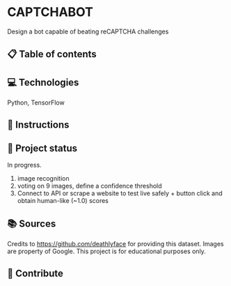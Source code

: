 # CAPTCHABOT
Design a bot capable of beating reCAPTCHA challenges

## :clipboard: Table of contents

## :computer:	Technologies
Python, TensorFlow

## :bookmark_tabs: Instructions

## :vertical_traffic_light:	Project status
In progress.

1) image recognition 
2) voting on 9 images, define a confidence threshold 
3) Connect to API or scrape a website to test live safely + button click and obtain human-like (~1.0) scores

## :books: Sources
Credits to https://github.com/deathlyface for providing this dataset. Images are property of Google. This project is for educational purposes only.

## :handshake: Contribute
